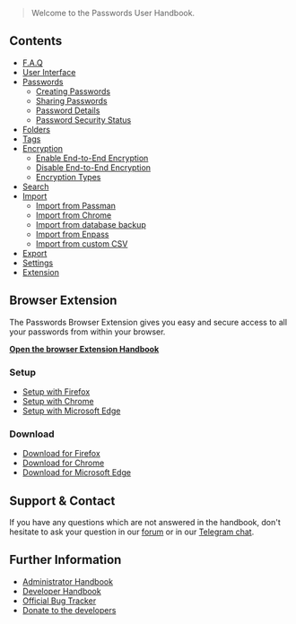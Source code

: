 > Welcome to the Passwords User Handbook.

## Contents
 - [F.A.Q](./F.A.Q)
 - [User Interface](./User-Interface)
 - [Passwords](./Passwords)
   - [Creating Passwords](./Passwords/Creating-Passwords)
   - [Sharing Passwords](./Passwords/Sharing-Passwords)
   - [Password Details](./Passwords/Password-Detail-View)
   - [Password Security Status](./Passwords/Password-Security-Status)
 - [Folders](./Folders)
 - [Tags](./Tags)
 - [Encryption](./Encryption)
   - [Enable End-to-End Encryption](./Encryption/Enable-End-to-End-Encryption)
   - [Disable End-to-End Encryption](./Encryption/Disable-End-to-End-Encryption)
   - [Encryption Types](./Encryption/Encryption-Types)
 - [Search](./Search)
 - [Import](./Import)
   - [Import from Passman](./Import/Import-from-Passman)
   - [Import from Chrome](./Import/Import-from-Chrome)
   - [Import from database backup](./Import/Import-from-Backup)
   - [Import from Enpass](./Import/Import-from-Enpass)
   - [Import from custom CSV](./Import/Import-from-custom-CSV)
 - [Export](./Export)
 - [Settings](./Settings)
 - [Extension](./Extension)

## Browser Extension
The Passwords Browser Extension gives you easy and secure access to all your passwords from within your browser.

[**Open the browser Extension Handbook**](./Browser-Extension)

### Setup
- [Setup with Firefox](./Browser-Extension/Setup/Setup-with-Firefox)
- [Setup with Chrome](./Browser-Extension/Setup/Setup-with-Chrome)
- [Setup with Microsoft Edge](./Browser-Extension/Setup/Setup-with-Edge)

### Download
- [Download for Firefox](https://addons.mozilla.org/de/firefox/addon/nextcloud-passwords?src=external-handbook)
- [Download for Chrome](https://chrome.google.com/webstore/detail/nextcloud-passwords/mhajlicjhgoofheldnmollgbgjheenbi)
- [Download for Microsoft Edge](https://microsoftedge.microsoft.com/addons/detail/cjmlcljdpphgdfpkngjcmeepdpcgpffk)


## Support & Contact
If you have any questions which are not answered in the handbook,
don't hesitate to ask your question in our [forum](https://help.nextcloud.com/c/apps/passwords)
or in our [Telegram chat](https://t.me/nc_passwords/1).

## Further Information
- [Administrator Handbook](https://git.mdns.eu/nextcloud/passwords/wikis/Administrators/Index)
- [Developer Handbook](https://git.mdns.eu/nextcloud/passwords/wikis/Developers/Index)
- [Official Bug Tracker](https://github.com/marius-wieschollek/passwords/issues)
- [Donate to the developers](https://github.com/marius-wieschollek/passwords/blob/master/Donate.md)